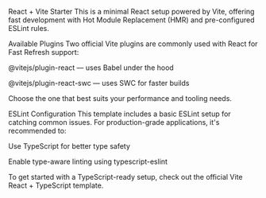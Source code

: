 React + Vite Starter
This is a minimal React setup powered by Vite, offering fast development with Hot Module Replacement (HMR) and pre-configured ESLint rules.

Available Plugins
Two official Vite plugins are commonly used with React for Fast Refresh support:

@vitejs/plugin-react — uses Babel under the hood

@vitejs/plugin-react-swc — uses SWC for faster builds

Choose the one that best suits your performance and tooling needs.

ESLint Configuration
This template includes a basic ESLint setup for catching common issues. For production-grade applications, it's recommended to:

Use TypeScript for better type safety

Enable type-aware linting using typescript-eslint

To get started with a TypeScript-ready setup, check out the official Vite React + TypeScript template.
